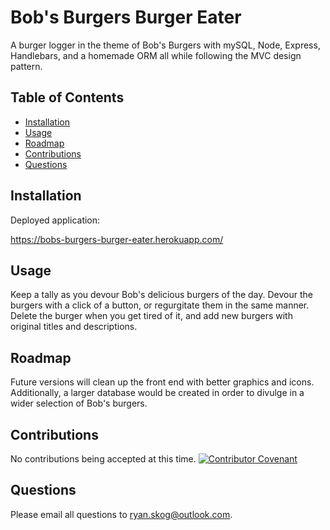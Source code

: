 # Bob's Burgers Burger Eater

A burger logger in the theme of Bob's Burgers with mySQL, Node, Express, Handlebars, and a homemade ORM all while following the MVC design pattern.

## Table of Contents

- [Installation](#installation)
- [Usage](#usage)
- [Roadmap](#roadmap)
- [Contributions](#contributions)
- [Questions](#questions)

## Installation

Deployed application:

https://bobs-burgers-burger-eater.herokuapp.com/

## Usage

<!-- <img src="/public/assets/images/notetakergif.gif" alt="GIF of using the application"/> -->

Keep a tally as you devour Bob's delicious burgers of the day. Devour the burgers with a click of a button, or regurgitate them in the same manner. Delete the burger when you get tired of it, and add new burgers with original titles and descriptions.

## Roadmap

Future versions will clean up the front end with better graphics and icons. Additionally, a larger database would be created in order to divulge in a wider selection of Bob's burgers.

## Contributions

No contributions being accepted at this time.
[![Contributor Covenant](https://img.shields.io/badge/Contributor%20Covenant-v2.0%20adopted-ff69b4.svg)](code_of_conduct.md)

## Questions

Please email all questions to ryan.skog@outlook.com.
